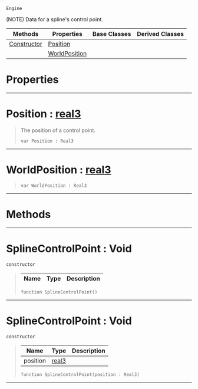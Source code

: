  `Engine`

(NOTE) Data for a spline's control point.

|Methods|Properties|Base Classes|Derived Classes|
|---|---|---|---|
|[ Constructor](https://github.com/PlasmaEngine/PlasmaDocs/blob/master/code_reference/class_reference/splinecontrolpoint.markdown#splinecontrolpoint-void)|[ Position](https://github.com/PlasmaEngine/PlasmaDocs/blob/master/code_reference/class_reference/splinecontrolpoint.markdown#position-plasma-engine-doc)| | |
| |[ WorldPosition](https://github.com/PlasmaEngine/PlasmaDocs/blob/master/code_reference/class_reference/splinecontrolpoint.markdown#worldposition-plasma-engin)| | |


 #  Properties


---  
 #  Position : [real3](https://github.com/PlasmaEngine/PlasmaDocs/blob/master/code_reference/lightning_base_types/real3.markdown)

> The position of a control point.
> ``` lang=cpp, name=Lightning
> var Position : Real3


---  
 #  WorldPosition : [real3](https://github.com/PlasmaEngine/PlasmaDocs/blob/master/code_reference/lightning_base_types/real3.markdown)

> 
> ``` lang=cpp, name=Lightning
> var WorldPosition : Real3


---  
 #  Methods


---  
 #  SplineControlPoint : Void

 `constructor`

> 
> |Name|Type|Description|
> |---|---|---|
> ``` lang=cpp, name=Lightning
> function SplineControlPoint()
> ``` 


---  
 #  SplineControlPoint : Void

 `constructor`

> 
> |Name|Type|Description|
> |---|---|---|
> |position|[real3](https://github.com/PlasmaEngine/PlasmaDocs/blob/master/code_reference/lightning_base_types/real3.markdown)| |
> ``` lang=cpp, name=Lightning
> function SplineControlPoint(position : Real3)
> ``` 


---  
 

 